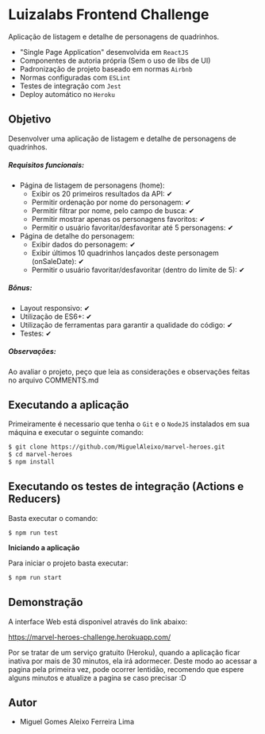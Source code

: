 # Luizalabs Frontend Challenge
Aplicação de listagem e detalhe de personagens de quadrinhos.

- "Single Page Application" desenvolvida em `ReactJS`
- Componentes de autoria própria (Sem o uso de libs de UI)
- Padronização de projeto baseado em normas `Airbnb`
-   Normas configuradas com `ESLint`
-   Testes de integração com `Jest`
-   Deploy automático no `Heroku`

## Objetivo

Desenvolver uma aplicação de listagem e detalhe de personagens de quadrinhos.

##### Requisitos funcionais:

- Página de listagem de personagens (home):
  - Exibir os 20 primeiros resultados da API: ✔
  - Permitir ordenação por nome do personagem: ✔
  - Permitir filtrar por nome, pelo campo de busca: ✔
  - Permitir mostrar apenas os personagens favoritos: ✔
  - Permitir o usuário favoritar/desfavoritar até 5 personagens: ✔
- Página de detalhe do personagem:
  - Exibir dados do personagem: ✔
  - Exibir últimos 10 quadrinhos lançados deste personagem (onSaleDate): ✔
  - Permitir o usuário favoritar/desfavoritar (dentro do limite de 5): ✔

##### Bônus:
  - Layout responsivo: ✔
  - Utilização de ES6+: ✔
 - Utilização de ferramentas para garantir a qualidade do código: ✔
  - Testes: ✔

##### Observações:

Ao avaliar o projeto, peço que leia as considerações e observações
feitas no arquivo COMMENTS.md

## Executando a aplicação

Primeiramente é necessario que tenha o `Git` e o `NodeJS` instalados em sua máquina e executar o seguinte comando:

```sh
$ git clone https://github.com/MiguelAleixo/marvel-heroes.git
$ cd marvel-heroes
$ npm install
```

## Executando os testes de integração (Actions e Reducers)
Basta executar o comando:

`
$ npm run test
`

**Iniciando a aplicação**

Para iniciar o projeto basta executar:
```sh
$ npm run start
```

## Demonstração

A interface Web está disponivel através do link abaixo:

https://marvel-heroes-challenge.herokuapp.com/

Por se tratar de um serviço gratuito (Heroku),
quando a aplicação ficar inativa por mais de 30 minutos,
ela irá adormecer. Deste modo ao acessar a pagina pela primeira vez, 
pode ocorrer lentidão, recomendo que espere alguns minutos e
atualize a pagina se caso precisar :D

## Autor

- Miguel Gomes Aleixo Ferreira Lima
